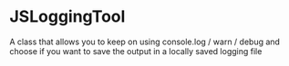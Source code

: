 # JSLoggingTool
A class that allows you to keep on using console.log / warn / debug and choose if you want to save the output in a locally saved logging file 
